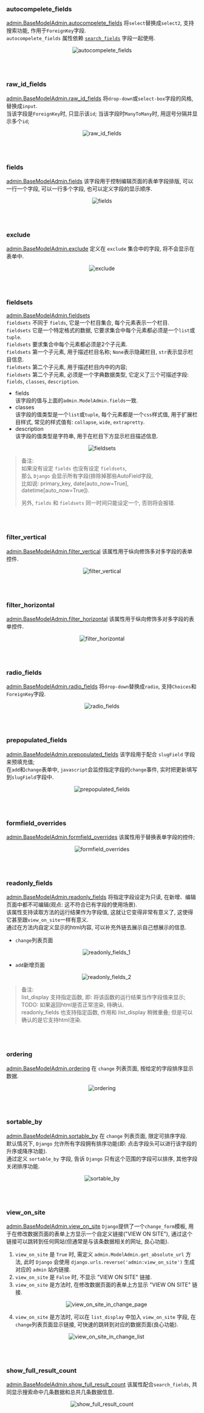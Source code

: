 ### autocompelete_fields
[admin.BaseModelAdmin.autocompelete_fields](admin-tutorial/AdminDateHierarchy/simple_relate/admin.py#L27)
将`select`替换成`select2`, 支持搜索功能, 作用于`ForeignKey`字段.   
`autocompelete_fields` 属性依赖 [`search_fields`](admin-tutorial/AdminDateHierarchy/simple_relate/admin.py#L7) 字段一起使用.
<p align="center">
  <img src="admin-tutorial/AdminDateHierarchy/simple_relate/imgs/autocompelete_fields.jpg" alt="autocompelete_fields"/>
</p>


&nbsp;  
&nbsp;  
### raw_id_fields
[admin.BaseModelAdmin.raw_id_fields](admin-tutorial/AdminFilter/filter_horizontal_/admin.py#L16)
将`drop-down`或`select-box`字段的风格, 替换成`input`.  
当该字段是`ForeignKey`时, 只显示该`id`; 
当该字段时`ManyToMany`时, 用逗号分隔并显示多个`id`; 
<p align="center">
  <img src="admin-tutorial/AdminFilter/ordering_/imgs/raw_id_fields.jpg" alt="raw_id_fields"/>
</p>


&nbsp;  
&nbsp;  
### fields
[admin.BaseModelAdmin.fields](admin-tutorial/AdminFields/fields_/admin.py#L8)
该字段用于控制编辑页面的表单字段排版, 可以一行一个字段, 可以一行多个字段, 也可以定义字段的显示顺序.   
<p align="center">
  <img src="admin-tutorial/AdminFields/fields_/imgs/fields_order_and_splitbyline.jpg" alt="fields"/>
</p>

&nbsp;      
&nbsp;  
### exclude  
[admin.BaseModelAdmin.exclude](admin-tutorial/AdminFields/exclude_/admin.py#L18)
定义在 `exclude` 集合中的字段, 将不会显示在表单中.
<p align="center">
  <img src="admin-tutorial/AdminFields/exclude_/imgs/exclude_indirectly_void_form_validation.jpg" alt="exclude"/>
</p>
    

&nbsp;  
&nbsp;  
### fieldsets
[admin.BaseModelAdmin.fieldsets](admin-tutorial/AdminFields/fieldsets_/admin.py#L8)   
`fieldsets` 不同于 `fields`, 它是一个栏目集合, 每个元素表示一个栏目.   
`fieldsets` 它是一个特定格式的数据, 它要求集合中每个元素都必须是一个`list`或`tuple`.    
`fieldsets` 要求集合中每个元素都必须是2个子元素.   
`fieldsets` 第一个子元素, 用于描述栏目名称; `None`表示隐藏栏目, `str`表示显示栏目信息.    
`fieldsets` 第二个子元素, 用于描述栏目内中的内容;    
`fieldsets` 第二个子元素, 必须是一个字典数据类型, 它定义了三个可描述字段: `fields`, `classes`, `description`.   
- fields   
  该字段的值与上面的`admin.ModelAdmin.fields`一致.
- classes   
  该字段的值类型是一个`list`或`tuple`, 每个元素都是一个`css`样式值, 
  用于扩展栏目样式, 常见的样式值有: `collapse`, `wide`, `extrapretty`.
- description   
  该字段的值类型是字符串, 用于在栏目下方显示栏目描述信息.  
  
<p align="center">
  <img src="admin-tutorial/AdminFields/fieldsets_/imgs/fieldsets_.jpg" alt="fieldsets"/>
</p>

> 备注:   
> 如果没有设定 `fields` 也没有设定 `fieldsets`,    
> 那么 `Django` 会显示所有字段(排除掉那些AutoField字段,   
> 比如说: primary_key, date[auto_now=True], datetime[auto_now=True]).
>        
> 另外, `fields` 和 `fieldsets` 同一时间只能设定一个, 否则将会报错.    


&nbsp;  
&nbsp;  
### filter_vertical
[admin.BaseModelAdmin.filter_vertical](admin-tutorial/AdminFilter/filter_horizontal_/admin.py#L8) 
该属性用于纵向修饰多对多字段的表单控件.  
<p align="center">
  <img src="admin-tutorial/AdminFilter/filter_horizontal_/imgs/filter_vertical.jpg" alt="filter_vertical"/>
</p>


&nbsp;  
&nbsp;  
### filter_horizontal
[admin.BaseModelAdmin.filter_horizontal](admin-tutorial/AdminFilter/filter_horizontal_/admin.py#L7) 
该属性用于纵向修饰多对多字段的表单控件.  
<p align="center">
  <img src="admin-tutorial/AdminFilter/filter_horizontal_/imgs/filter_horizontal.jpg" alt="filter_horizontal"/>
</p>


&nbsp;  
&nbsp;  
### radio_fields
[admin.BaseModelAdmin.radio_fields](admin-tutorial/AdminDateHierarchy/simple_relate/admin.py#L25)
将`drop-down`替换成`radio`, 支持`Choices`和`ForeignKey`字段.   
<p align="center">
  <img src="admin-tutorial/AdminDateHierarchy/simple_relate/imgs/radio_fields.jpg" alt="radio_fields"/>
</p>


&nbsp;  
&nbsp;  
### prepopulated_fields
[admin.BaseModelAdmin.prepopulated_fields](admin-tutorial/AdminDateHierarchy/simple_relate/admin.py#L41) 
该字段用于配合 `slugField` 字段来预填充值;    
在`add`和`change`表单中, `javascript`会监控指定字段的`change`事件, 实时把更新填写到`slugField`字段中.  
<p align="center">
  <img src="admin-tutorial/AdminDateHierarchy/simple_relate/imgs/prepopulated_fields.jpg" alt="prepopulated_fields"/>
</p>


&nbsp;  
&nbsp;  
### formfield_overrides
[admin.BaseModelAdmin.formfield_overrides](admin-tutorial/AdminDateHierarchy/simple_relate/admin.py#L51)
该属性用于替换表单字段的控件;
<p align="center">
  <img src="admin-tutorial/AdminDateHierarchy/simple_relate/imgs/formfield_overrides.jpg" alt="formfield_overrides"/>
</p>


&nbsp;  
&nbsp;  
### readonly_fields
[admin.BaseModelAdmin.readonly_fields](admin-tutorial/AdminDateHierarchy/simple_relate/admin.py#L29)
将指定字段设定为只读, 在新增、编辑页面中都不可编辑(观点: 这不符合已有字段的使用场景).  
该属性支持读取方法的运行结果作为字段值, 这就让它变得非常有意义了, 这使得它甚至跟`view_on_site`一样有意义.   
通过在方法内自定义显示的html内容, 可以补充外链去展示自己想展示的信息.
- `change`列表页面  
    <p align="center">
      <img src="admin-tutorial/AdminDateHierarchy/simple_relate/imgs/readonly_fields_1.jpg" alt="readonly_fields_1"/>
    </p>
- `add`新增页面
    <p align="center">
      <img src="admin-tutorial/AdminDateHierarchy/simple_relate/imgs/readonly_fields_2.jpg" alt="readonly_fields_2"/>
    </p>

> 备注:   
> list_display 支持指定函数, 即: 将该函数的运行结果当作字段值来显示; TODO: 如果返回html是否正常渲染, 待确认.   
> readonly_fields 也支持指定函数, 作用和 list_display 稍微重叠; 但是可以确认的是它支持html渲染.   


&nbsp;  
&nbsp;  
### ordering
[admin.BaseModelAdmin.ordering](admin-tutorial/AdminFilter/ordering_/admin.py#L10) 
在 `change` 列表页面, 按给定的字段排序显示数据.  
<p align="center">
  <img src="admin-tutorial/AdminFilter/ordering_/imgs/ordering.jpg" alt="ordering"/>
</p>


&nbsp;  
&nbsp;  
### sortable_by
[admin.BaseModelAdmin.sortable_by](admin-tutorial/AdminFilter/ordering_/admin.py#L11) 
在 `change` 列表页面, 限定可排序字段.   
默认情况下, `Django` 允许所有字段拥有排序功能(即: 点击字段头可以进行该字段的升序或降序功能).  
通过定义 `sortable_by` 字段, 告诉 `Django` 只有这个范围的字段可以排序, 其他字段关闭排序功能.
<p align="center">
  <img src="admin-tutorial/AdminFilter/ordering_/imgs/sortable_by.jpg" alt="sortable_by"/>
</p>


&nbsp;  
&nbsp;  
### view_on_site
[admin.BaseModelAdmin.view_on_site](admin-tutorial/AdminFilter/ordering_/admin.py#L20) 
`Django`提供了一个`change_form`模板, 
用于在修改数据页面的表单上方显示一个自定义链接("VIEW ON SITE"), 
通过这个链接可以跳转到任何网站(但通常是与该条数据相关的网址, 良心功能).    

1. `view_on_site` 是 `True` 时, 
   需定义 `admin.ModelAdmin.get_absolute_url` 方法, 
   此时 `Django` 会使用 `django.urls.reverse('admin:view_on_site')` 生成对应的 `admin` 站内链接.  
2. `view_on_site` 是 `False` 时, 不显示 "VIEW ON SITE" 链接.   
3. `view_on_site` 是方法时, 在修改数据页面的表单上方显示 "VIEW ON SITE" 链接.  
   <p align="center">
     <img src="admin-tutorial/AdminFilter/ordering_/imgs/view_on_site_in_change_page.jpg" alt="view_on_site_in_change_page"/>
   </p>
4. `view_on_site` 是方法时, 可以在 `list_display` 中加入 `view_on_site` 字段, 
   在`change`列表页面显示链接, 可快速的跳转到对应的数据页面(良心功能).
   <p align="center">
     <img src="admin-tutorial/AdminFilter/ordering_/imgs/view_on_site_in_change_list.jpg" alt="view_on_site_in_change_list"/>
   </p>


&nbsp;  
&nbsp;  
### show_full_result_count
[admin.BaseModelAdmin.show_full_result_count](admin-tutorial/AdminFilter/ordering_/admin.py#L14) 
该属性配合`search_fields`, 共同显示搜索命中几条数据和总共几条数据信息.   
<p align="center">
  <img src="admin-tutorial/AdminFilter/ordering_/imgs/show_full_result_count.jpg" alt="show_full_result_count"/>
</p>

